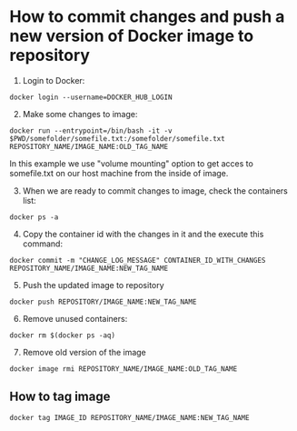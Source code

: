 # How to commit changes and push a new version of Docker image to repository

1. Login to Docker:
```
docker login --username=DOCKER_HUB_LOGIN
```

2. Make some changes to image:
```
docker run --entrypoint=/bin/bash -it -v $PWD/somefolder/somefile.txt:/somefolder/somefile.txt REPOSITORY_NAME/IMAGE_NAME:OLD_TAG_NAME
```
In this example we use "volume mounting" option to get acces to somefile.txt on our host machine from the inside of image.

3. When we are ready to commit changes to image, check the containers list:
```
docker ps -a
```

4. Copy the container id with the changes in it and the execute this command:
```
docker commit -m "CHANGE_LOG_MESSAGE" CONTAINER_ID_WITH_CHANGES REPOSITORY_NAME/IMAGE_NAME:NEW_TAG_NAME
```

5. Push the updated image to repository
```
docker push REPOSITORY/IMAGE_NAME:NEW_TAG_NAME
```

6. Remove unused containers:
```
docker rm $(docker ps -aq)
```

7. Remove old version of the image
```
docker image rmi REPOSITORY_NAME/IMAGE_NAME:OLD_TAG_NAME
```

## How to tag image
```
docker tag IMAGE_ID REPOSITORY_NAME/IMAGE_NAME:NEW_TAG_NAME
```
